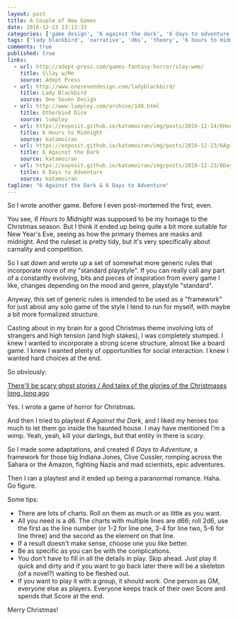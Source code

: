 ```yaml
---
layout: post
title: A Couple of New Games
date: 2016-12-23 13:13:33
categories: ['game design', '6 against the dark', '6 days to adventure']
tags: ['lady blackbird', 'narrative', 'd6s', 'theory', '6 hours to midnight']
comments: true
published: true
links:
  - url: http://adept-press.com/games-fantasy-horror/slay-wme/
    title: S\lay w/Me
    source: Adept Press
  - url: http://www.onesevendesign.com/ladyblackbird/
    title: Lady Blackbird
    source: One Seven Design
  - url: http://www.lumpley.com/archive/148.html
    title: Otherkind Dice
    source: lumpley
  - url: https://exposit.github.io/katamoiran/img/posts/2016-12-14/6HoursToMidnight_v1_alpha.pdf
    title: 6 Hours to Midnight
    source: katamoiran
  - url: https://exposit.github.io/katamoiran/img/posts/2016-12-23/6AgainstTheDark_v1_alpha.pdf
    title: 6 Against the Dark
    source: katamoiran
  - url: https://exposit.github.io/katamoiran/img/posts/2016-12-23/6DaystoAdventure_v1_alpha.pdf
    title: 6 Days to Adventure
    source: katamoiran
tagline: "6 Against the Dark & 6 Days to Adventure"
---
```


So I wrote another game. Before I even post-mortemed the first, even.

You see, *6 Hours to Midnight* was supposed to be my homage to the Christmas season. But I think it ended up being quite a bit more suitable for New Year's Eve, seeing as how the primary themes are masks and midnight. And the ruleset is pretty tidy, but it's very specifically about carnality and competition.

So I sat down and wrote up a set of somewhat more generic rules that incorporate more of my "standard playstyle". If you can really call any part of a constantly evolving, bits and pieces of inspiration from every game I like, changes depending on the mood and genre, playstyle "standard".

Anyway, this set of generic rules is intended to be used as a "framework" for just about any solo game of the style I tend to run for myself, with maybe a bit more formalized structure.

Casting about in my brain for a good Christmas theme involving lots of strangers and high tension (and high stakes), I was completely stumped. I knew I wanted to incorporate a strong scene structure, almost like a board game. I knew I wanted plenty of opportunities for social interaction. I knew I wanted hard choices at the end.

So obviously:

[There'll be scary ghost stories / And tales of the glories of the Christmases long, long ago](https://www.google.com/search?q=scary+ghost+stories+lyrics&oq=scary+ghost+stories+lyrics)

Yes. I wrote a game of horror for Christmas.

And then I tried to playtest *6 Against the Dark*, and I liked my heroes too much to let them go inside the haunted house. I may have mentioned I'm a wimp. Yeah, yeah, kill your darlings, but that entity in there is *scary*.

So I made some adaptations, and created *6 Days to Adventure*, a framework for those big Indiana Jones, Clive Cussler, romping across the Sahara or the Amazon, fighting Nazis and mad scientists, epic adventures.

Then I ran a playtest and it ended up being a paranormal romance. Haha. Go figure.

Some tips:

* There are lots of charts. Roll on them as much or as little as you want.
* All you need is a d6. The charts with multiple lines are d66; roll 2d6, use the first as the line number (or 1-2 for line one, 3-4 for line two, 5-6 for line three) and the second as the element on that line.
* If a result doesn't make sense, choose one you like better.
* Be as specific as you can be with the complications.
* You don't have to fill in all the details in play. Skip ahead. Just play it quick and dirty and if you want to go back later there will be a skeleton (of a novel?) waiting to be fleshed out.
* If you want to play it with a group, it should work. One person as GM, everyone else as players. Everyone keeps track of their own Score and spends that Score at the end.

Merry Christmas!
